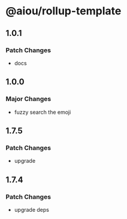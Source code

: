 # @aiou/rollup-template

## 1.0.1

### Patch Changes

- docs

## 1.0.0

### Major Changes

- fuzzy search the emoji

## 1.7.5

### Patch Changes

- upgrade

## 1.7.4

### Patch Changes

- upgrade deps

